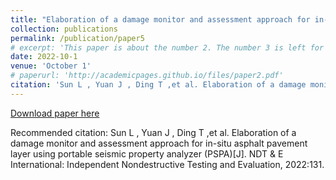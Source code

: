 ```yaml
---
title: "Elaboration of a damage monitor and assessment approach for in-situ asphalt pavement layer using portable seismic property analyzer (PSPA)"
collection: publications
permalink: /publication/paper5
# excerpt: 'This paper is about the number 2. The number 3 is left for future work.'
date: 2022-10-1
venue: 'October 1'
# paperurl: 'http://academicpages.github.io/files/paper2.pdf'
citation: 'Sun L , Yuan J , Ding T ,et al. Elaboration of a damage monitor and assessment approach for in-situ asphalt pavement layer using portable seismic property analyzer (PSPA)[J]. NDT & E International: Independent Nondestructive Testing and Evaluation, 2022:131.'
---
```



[Download paper here](https://www.nstl.gov.cn/paper_detail.html?id=33de20246bd8b4dc297ee509f522aada)

Recommended citation: Sun L , Yuan J , Ding T ,et al. Elaboration of a damage monitor and assessment approach for in-situ asphalt pavement layer using portable seismic property analyzer (PSPA)[J]. NDT & E International: Independent Nondestructive Testing and Evaluation, 2022:131.
